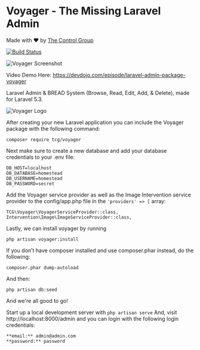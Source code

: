 # **V**oyager - The Missing Laravel Admin
Made with ❤️ by [The Control Group](https://www.thecontrolgroup.com)

[![Build Status](https://travis-ci.org/the-control-group/voyager.svg?branch=master)](https://travis-ci.org/the-control-group/voyager)

![Voyager Screenshot](https://raw.githubusercontent.com/the-control-group/voyager/gh-pages/images/screenshot.png)

Video Demo Here: https://devdojo.com/episode/laravel-admin-package-voyager

Laravel Admin & BREAD System (Browse, Read, Edit, Add, & Delete), made for Laravel 5.3.

![Voyager Logo](https://s3.amazonaws.com/thecontrolgroup/voyager.png)

After creating your new Laravel application you can include the Voyager package with the following command: 

```
composer require tcg/voyager
```

Next make sure to create a new database and add your database credentials to your .env file:

```
DB_HOST=localhost
DB_DATABASE=homestead
DB_USERNAME=homestead
DB_PASSWORD=secret
```

Add the Voyager service provider as well as the Image Intervention service provider to the config/app.php file in the `'providers' => [` array:

```
TCG\Voyager\VoyagerServiceProvider::class,
Intervention\Image\ImageServiceProvider::class,
```

Lastly, we can install voyager by running

```
php artisan voyager:install
```

If you don't have composer installed and use composer.phar instead, do the following:

```
composer.phar dump-autoload
```

And then:
```
php artisan db:seed
```

And we're all good to go! 

Start up a local development server with `php artisan serve` And, visit http://localhost:8000/admin and you can login with the following login credentials:

```
**email:** admin@admin.com
**password:** password
```
